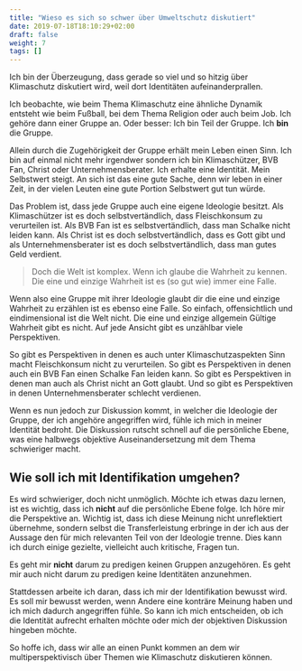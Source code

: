 ```yaml
---
title: "Wieso es sich so schwer über Umweltschutz diskutiert"
date: 2019-07-18T18:10:29+02:00
draft: false
weight: 7
tags: []
---
```


Ich bin der Überzeugung, dass gerade so viel und so hitzig über Klimaschutz diskutiert wird, weil dort Identitäten aufeinanderprallen.

Ich beobachte, wie beim Thema Klimaschutz eine ähnliche Dynamik entsteht wie beim Fußball, bei dem Thema Religion oder auch beim Job. Ich gehöre dann einer Gruppe an. Oder besser: Ich bin Teil der Gruppe. Ich **bin** die Gruppe.

Allein durch die Zugehörigkeit der Gruppe erhält mein Leben einen Sinn. Ich bin auf einmal nicht mehr irgendwer sondern ich bin Klimaschützer, BVB Fan, Christ oder Unternehmensberater. Ich erhalte eine Identität. Mein Selbstwert steigt. An sich ist das eine gute Sache, denn wir leben in einer Zeit, in der vielen Leuten eine gute Portion Selbstwert gut tun würde.

Das Problem ist, dass jede Gruppe auch eine eigene Ideologie besitzt. Als Klimaschützer ist es doch selbstvertändlich, dass Fleischkonsum zu verurteilen ist. Als BVB Fan ist es selbstvertändlich, dass man Schalke nicht leiden kann. Als Christ ist es doch selbstvertändlich, dass es Gott gibt und als Unternehmensberater ist es doch selbstvertändlich, dass man gutes Geld verdient.

> Doch die Welt ist komplex. Wenn ich glaube die Wahrheit zu kennen. Die eine und einzige Wahrheit ist es (so gut wie) immer eine Falle.

Wenn also eine Gruppe mit ihrer Ideologie glaubt dir die eine und einzige Wahrheit zu erzählen ist es ebenso eine Falle. So einfach, offensichtlich und eindimensional ist die Welt nicht. Die eine und einzige allgemein Gültige Wahrheit gibt es nicht. Auf jede Ansicht gibt es unzählbar viele Perspektiven.

So gibt es Perspektiven in denen es auch unter Klimaschutzaspekten Sinn macht Fleischkonsum nicht zu verurteilen. So gibt es Perspektiven in denen auch ein BVB Fan einen Schalke Fan leiden kann. So gibt es Perspektiven in denen man auch als Christ nicht an Gott glaubt. Und so gibt es Perspektiven in denen Unternehmensberater schlecht verdienen.   

Wenn es nun jedoch zur Diskussion kommt, in welcher die Ideologie der Gruppe, der ich angehöre angegriffen wird, fühle ich mich in meiner Identität bedroht. Die Diskussion rutscht schnell auf die persönliche Ebene, was eine halbwegs objektive Auseinandersetzung mit dem Thema schwieriger macht.

## Wie soll ich mit Identifikation umgehen? 

Es wird schwieriger, doch nicht unmöglich. Möchte ich etwas dazu lernen, ist es wichtig, dass ich **nicht** auf die persönliche Ebene folge. Ich höre mir die Perspektive an. Wichtig ist, dass ich diese Meinung nicht unreflektiert übernehme, sondern selbst die Transferleistung erbringe in der ich aus der Aussage den für mich relevanten Teil von der Ideologie trenne. Dies kann ich durch einige gezielte, vielleicht auch kritische, Fragen tun.

Es geht mir **nicht** darum zu predigen keinen Gruppen anzugehören. Es geht mir auch nicht darum zu predigen keine Identitäten anzunehmen.

Stattdessen arbeite ich daran, dass ich mir der Identifikation bewusst wird. Es soll mir bewusst werden, wenn Andere eine konträre Meinung haben und ich mich dadurch angegriffen fühle. So kann ich mich entscheiden, ob ich die Identität aufrecht erhalten möchte oder mich der objektiven Diskussion hingeben möchte.

So hoffe ich, dass wir alle an einen Punkt kommen an dem wir multiperspektivisch über Themen wie Klimaschutz diskutieren können. 